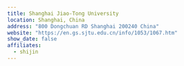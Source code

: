 ```yaml
---
title: Shanghai Jiao-Tong University
location: Shanghai, China
address: "800 Dongchuan RD Shanghai 200240 China"
website: "https://en.gs.sjtu.edu.cn/info/1053/1067.htm"
show_date: false
affiliates:
  - shijin
---
```

